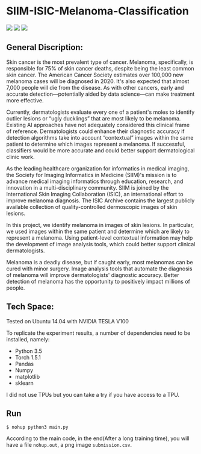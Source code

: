 # SIIM-ISIC-Melanoma-Classification
![](https://img.shields.io/badge/Creator-KQ-ff69b4)
![](https://img.shields.io/pypi/pyversions/torch)
![](https://img.shields.io/github/license/quchuyuan/SIIM-ISIC-Melanoma-Classification)

  General Discription:
---

Skin cancer is the most prevalent type of cancer. Melanoma, specifically, is responsible for 75% of skin cancer deaths, despite being the least common skin cancer. The American Cancer Society estimates over 100,000 new melanoma cases will be diagnosed in 2020. It's also expected that almost 7,000 people will die from the disease. As with other cancers, early and accurate detection—potentially aided by data science—can make treatment more effective.

Currently, dermatologists evaluate every one of a patient's moles to identify outlier lesions or “ugly ducklings” that are most likely to be melanoma. Existing AI approaches have not adequately considered this clinical frame of reference. Dermatologists could enhance their diagnostic accuracy if detection algorithms take into account “contextual” images within the same patient to determine which images represent a melanoma. If successful, classifiers would be more accurate and could better support dermatological clinic work.

As the leading healthcare organization for informatics in medical imaging, the Society for Imaging Informatics in Medicine (SIIM)'s mission is to advance medical imaging informatics through education, research, and innovation in a multi-disciplinary community. SIIM is joined by the International Skin Imaging Collaboration (ISIC), an international effort to improve melanoma diagnosis. The ISIC Archive contains the largest publicly available collection of quality-controlled dermoscopic images of skin lesions.

In this project, we identify melanoma in images of skin lesions. In particular, we used images within the same patient and determine which are likely to represent a melanoma. Using patient-level contextual information may help the development of image analysis tools, which could better support clinical dermatologists.

Melanoma is a deadly disease, but if caught early, most melanomas can be cured with minor surgery. Image analysis tools that automate the diagnosis of melanoma will improve dermatologists' diagnostic accuracy. Better detection of melanoma has the opportunity to positively impact millions of people.

  Tech Space:
---
Tested on Ubuntu 14.04 with NVIDIA TESLA V100  

To replicate the experiment results, a number of dependencies need to be installed, namely:  
- Python 3.5
- Torch 1.5.1
- Pandas
- Numpy 
- matplotlib
- sklearn

I did not use TPUs but you can take a try if you have access to a TPU.

Run 
---
```#Bash
$ nohup python3 main.py
```
According to the main code, in the end(After a long training time), you will have a file `nohup.out`, a png image `submission.csv`.  



